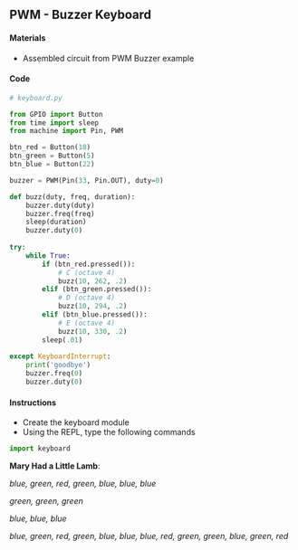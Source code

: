 ## PWM - Buzzer Keyboard

#### Materials
 - Assembled circuit from PWM Buzzer example

#### Code
```Python
# keyboard.py

from GPIO import Button
from time import sleep
from machine import Pin, PWM

btn_red = Button(18)
btn_green = Button(5)
btn_blue = Button(22)

buzzer = PWM(Pin(33, Pin.OUT), duty=0)

def buzz(duty, freq, duration):
    buzzer.duty(duty)
    buzzer.freq(freq)
    sleep(duration)
    buzzer.duty(0)
    
try:
    while True:
        if (btn_red.pressed()):
            # C (octave 4)
            buzz(10, 262, .2)
        elif (btn_green.pressed()):
            # D (octave 4)
            buzz(10, 294, .2)
        elif (btn_blue.pressed()):
            # E (octave 4)
            buzz(10, 330, .2)
        sleep(.01)
            
except KeyboardInterrupt:
    print('goodbye')
    buzzer.freq(0)
    buzzer.duty(0)
```

#### Instructions
 - Create the keyboard module
 - Using the REPL, type the following commands
```Python
import keyboard
```
**Mary Had a Little Lamb**:
 
*blue, green, red, green, blue, blue, blue*

*green, green, green*

*blue, blue, blue*

*blue, green, red, green, blue, blue, blue, red, green, green, blue, green, red*
 
